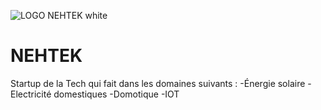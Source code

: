 ![LOGO NEHTEK white](https://user-images.githubusercontent.com/77001434/190876581-5fb25798-0439-4d31-bb02-eabf38e11211.png)

# NEHTEK
Startup de la Tech qui fait dans les domaines suivants :
-Énergie solaire
-Electricité domestiques
-Domotique
-IOT

